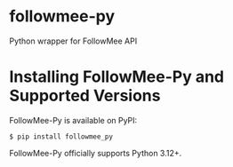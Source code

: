 # followmee-py
Python wrapper for FollowMee API

# Installing FollowMee-Py and Supported Versions

FollowMee-Py is available on PyPI:

```console
$ pip install followmee_py
```

FollowMee-Py officially supports Python 3.12+.